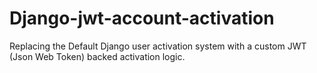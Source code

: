 # Django-jwt-account-activation
Replacing the Default Django user activation system with a custom JWT (Json Web Token) backed activation logic.
